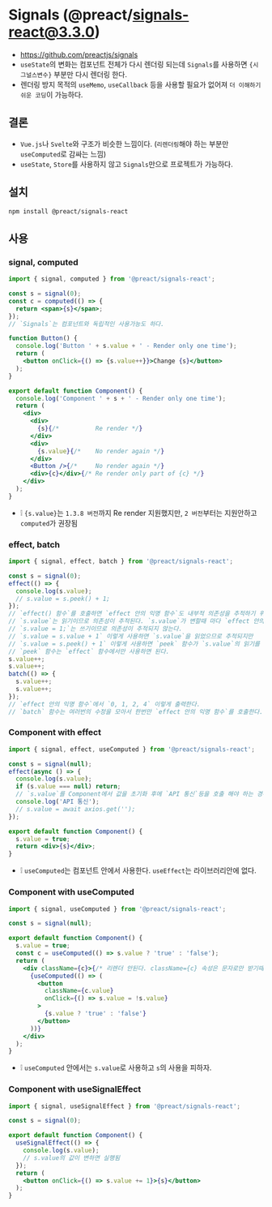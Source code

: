 # Signals (@preact/signals-react@3.3.0)
* https://github.com/preactjs/signals
* `useState`의 변화는 컴포넌트 전체가 다시 렌더링 되는데 `Signals`를 사용하면 `{시그널스변수}` 부분만 다시 렌더링 한다.
* 렌더링 방지 목적의 `useMemo`, `useCallback` 등을 사용할 필요가 없어져 `더 이해하기 쉬운 코딩`이 가능하다.

## 결론
* `Vue.js`나 `Svelte`와 구조가 비슷한 느낌이다. (`리렌더링`해야 하는 부분만 `useComputed`로 감싸는 느낌)
* `useState`, `Store`를 사용하지 않고 `Signals`만으로 프로젝트가 가능하다.

## 설치
```sh
npm install @preact/signals-react
```

## 사용
### signal, computed
```jsx
import { signal, computed } from '@preact/signals-react';

const s = signal(0);
const c = computed(() => {
  return <span>{s}</span>;
});
// `Signals`는 컴포넌트와 독립적인 사용가능도 하다.

function Button() {
  console.log('Button ' + s.value + ' - Render only one time');
  return (
    <button onClick={() => {s.value++}}>Change {s}</button>
  );
}

export default function Component() {
  console.log('Component ' + s + ' - Render only one time');
  return (
    <div>
      <div>
        {s}{/*          Re render */}
      </div>
      <div>
        {s.value}{/*    No render again */}
      </div>
      <Button />{/*     No render again */}
      <div>{c}</div>{/* Re render only part of {c} */}
    </div>
  );
}
```
* ❕ `{s.value}`는 `1.3.8 버전`까지 Re render 지원했지만, `2 버전`부터는 지원안하고 `computed`가 권장됨

### effect, batch
```jsx
import { signal, effect, batch } from '@preact/signals-react';

const s = signal(0);
effect(() => {
  console.log(s.value);
  // s.value = s.peek() + 1;
});
// `effect() 함수`를 호출하면 `effect 안의 익명 함수`도 내부적 의존성을 추적하기 위해 즉시 호출 시킨다.
// `s.value`는 읽기이므로 의존성이 추적된다. `s.value`가 변할때 마다 `effect 안의 익명 함수`가 다시 호출 된다.
// `s.value = 1;`는 쓰기이므로 의존성이 추적되지 않는다.
// `s.value = s.value + 1` 이렇게 사용하면 `s.value`을 읽었으므로 추적되지만
// `s.value = s.peek() + 1` 이렇게 사용하면 `peek` 함수가 `s.value`의 읽기를 회피할 수 있다.
// `peek` 함수는 `effect` 함수에서만 사용하면 된다.
s.value++;
s.value++;
batch(() => {
  s.value++;
  s.value++;
});
// `effect 안의 익명 함수`에서 `0, 1, 2, 4` 이렇게 출력한다.
// `batch` 함수는 여러번의 수정을 모아서 한번만 `effect 안의 익명 함수`를 호출한다.
```

### Component with effect
```jsx
import { signal, effect, useComputed } from '@preact/signals-react';

const s = signal(null);
effect(async () => {
  console.log(s.value);
  if (s.value === null) return;
  // `s.value`를 Component에서 값을 초기화 후에 `API 통신`등을 호출 해야 하는 경우
  console.log('API 통신');
  // s.value = await axios.get('');
});

export default function Component() {
  s.value = true;
  return <div>{s}</div>;
}
```
* ❕ `useComputed`는 컴포넌트 안에서 사용한다. `useEffect`는 라이브러리안에 없다.

### Component with useComputed
```jsx
import { signal, useComputed } from '@preact/signals-react';

const s = signal(null);

export default function Component() {
  s.value = true;
  const c = useComputed(() => s.value ? 'true' : 'false');
  return (
    <div className={c}>{/* 리렌더 안된다. className={c} 속성은 문자로만 받기때문에 추적할 수 없다. */}
      {useComputed(() => (
        <button
          className={c.value}
          onClick={() => s.value = !s.value}
        >
          {s.value ? 'true' : 'false'}
        </button>
      ))}
    </div>
  );
}
```
* ❕ `useComputed` 안에서는 `s.value`로 사용하고 `s`의 사용을 피하자.

### Component with useSignalEffect
```jsx
import { signal, useSignalEffect } from '@preact/signals-react';

const s = signal(0);

export default function Component() {
  useSignalEffect(() => {
    console.log(s.value);
    // s.value의 값이 변하면 실행됨
  });
  return (
    <button onClick={() => s.value += 1}>{s}</button>
  );
}
```
